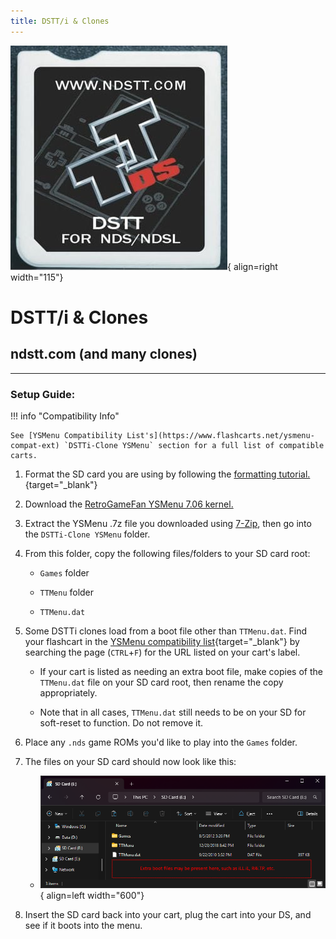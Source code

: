 ```yaml
---
title: DSTT/i & Clones
---
```


![DSTT](../images/dstt.jpg){ align=right width="115"}
# DSTT/i & Clones
## ndstt.com (and many clones)

---

### Setup Guide:

!!! info "Compatibility Info"

    See [YSMenu Compatibility List's](https://www.flashcarts.net/ysmenu-compat-ext) `DSTTi-Clone YSMenu` section for a full list of compatible carts.

1. Format the SD card you are using by following the [formatting tutorial.](../tutorials/formatting.md){target="_blank"}

1. Download the [RetroGameFan YSMenu 7.06 kernel.](https://gbatemp.net/download/retrogamefan-multi-cart-update.35737/download)

1. Extract the YSMenu .7z file you downloaded using [7-Zip](https://www.7-zip.org/), then go into the `DSTTi-Clone YSMenu` folder.

1. From this folder, copy the following files/folders to your SD card root:

    - `Games` folder

    - `TTMenu` folder

    - `TTMenu.dat`

1. Some DSTTi clones load from a boot file other than `TTMenu.dat`. Find your flashcart in the [YSMenu compatibility list](https://www.flashcarts.net/ysmenu-compat-ext){target="_blank"} by searching the page (`CTRL`+`F`) for the URL listed on your cart's label.

    - If your cart is listed as needing an extra boot file, make copies of the `TTMenu.dat` file on your SD card root, then rename the copy appropriately.

    - Note that in all cases, `TTMenu.dat` still needs to be on your SD for soft-reset to function. Do not remove it.

1. Place any `.nds` game ROMs you'd like to play into the `Games` folder.

1. The files on your SD card should now look like this:

    - ![DSTTi](../images/SD_Files/DSTTi/DSTTi.png){ align=left width="600"}

1. Insert the SD card back into your cart, plug the cart into your DS, and see if it boots into the menu.
